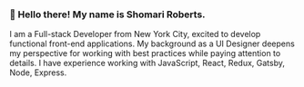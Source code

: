 ### :wave: Hello there! My name is Shomari Roberts.
I am a Full-stack Developer from New York City, excited to develop functional front-end applications. My background as a UI Designer deepens my perspective for working with best practices while paying attention to details. I have experience working with JavaScript, React,  Redux, Gatsby, Node, Express.

<!--
**slroberts/slroberts** is a ✨ _special_ ✨ repository because its `README.md` (this file) appears on your GitHub profile.

Here are some ideas to get you started:

- 🔭 I’m currently working on ...
- 🌱 I’m currently learning ...
- 👯 I’m looking to collaborate on ...
- 🤔 I’m looking for help with ...
- 💬 Ask me about ...
- 📫 How to reach me: ...
- 😄 Pronouns: ...
- ⚡ Fun fact: ...
-->
